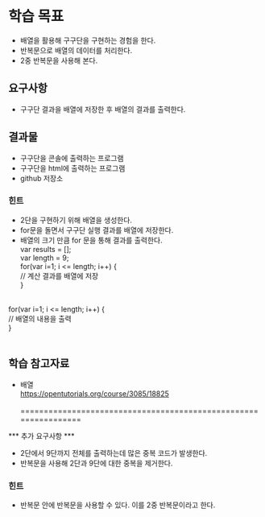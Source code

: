# 학습 목표

- 배열을 활용해 구구단을 구현하는 경험을 한다.
- 반복문으로 배열의 데이터를 처리한다.
- 2중 반복문을 사용해 본다.

## 요구사항
- 구구단 결과을 배열에 저장한 후 배열의 결과를 출력한다.

## 결과물
- 구구단을 콘솔에 출력하는 프로그램
- 구구단을 html에 출력하는 프로그램
- github 저장소


### 힌트
- 2단을 구현하기 위해 배열을 생성한다.
- for문을 돌면서 구구단 실행 결과를 배열에 저장한다.
- 배열의 크기 만큼 for 문을 통해 결과를 출력한다. <br/>
var results = []; <br/>
var length = 9; <br/>
for(var i=1; i <= length; i++) { <br/>
    // 계산 결과를 배열에 저장 <br/>
} <br/><br/>

for(var i=1; i <= length; i++) { <br/>
    // 배열의 내용을 출력  <br/>
} <br/><br/>

## 학습 참고자료
- 배열 <br/>
https://opentutorials.org/course/3085/18825 <br/><br/>
================================================================

*** 추가 요구사항 ***
- 2단에서 9단까지 전체를 출력하는데 많은 중복 코드가 발생한다.
- 반복문을 사용해 2단과 9단에 대한 중복을 제거한다.

### 힌트
- 반복문 안에 반복문을 사용할 수 있다. 이를 2중 반복문이라고 한다.
